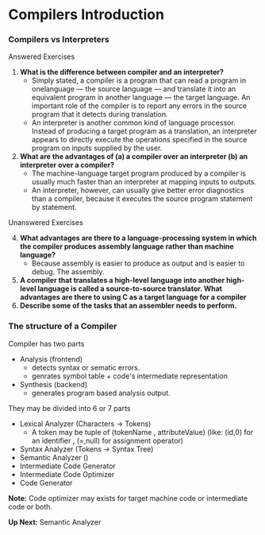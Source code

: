# Compilers Introduction

### Compilers vs Interpreters

Answered Exercises

1. **What is the difference between compiler and an interpreter?**
    - Simply stated, a compiler is a program that can read a program in onelanguage — the source language — and translate it into an equivalent program in another language — the target language. An important role of the compiler is to report any errors in the source program that it detects during translation.
    - An interpreter is another common kind of language processor. Instead of producing a target program as a translation, an interpreter appears to directly execute the operations specified in the source program on inputs supplied by the user.
2. **What are the advantages of (a) a compiler over an interpreter (b) an interpreter over a compiler?**
    - The machine-language target program produced by a compiler is usually much faster than an interpreter at mapping inputs to outputs.
    - An interpreter, however, can usually give better error diagnostics than a compiler, because it executes the source program statement by statement.

Unanswered Exercises

4. **What advantages are there to a language-processing system in which the compiler produces assembly language rather than machine language?**
    - Because assembly is easier to produce as output and is easier to debug. The assembly.
5. **A compiler that translates a high-level language into another high-level language is called a source-to-source translator. What advantages are there to using C as a target language for a compiler**
6. **Describe some of the tasks that an assembler needs to perform.**


### The structure of a Compiler
Compiler has two parts
- Analysis (frontend)
    - detects syntax or sematic errors.
    - genrates symbol table + code's intermediate representation
- Synthesis (backend)
    - generates program based analysis output.

They may be divided into 6 or 7 parts
- Lexical Analyzer (Characters -> Tokens)
    - A token may be tuple of (tokenName , attributeValue) (like: (id,0) for an identifier , (=,null) for assignment operator)
- Syntax Analyzer (Tokens -> Syntax Tree)
- Semantic Analyzer ()
- Intermediate Code Generator
- Intermediate Code Optimizer
- Code Generator

**Note:** Code optimizer may exists for target machine code or intermediate code or both.

**Up Next:** Semantic Analyzer